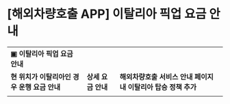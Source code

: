 # [해외차량호출 APP] 이탈리아 픽업 요금 안내

|  |  |  |
| --- | --- | --- |
| **▣** **이탈리아 픽업 요금 안내** | | |
| **현 위치가 이탈리아인 경우** **운행 요금 안내** | **상세 요금 안내** | **해외차량호출 서비스 안내 페이지 내 이탈리아 탑승 정책 추가** |
|  |  |  |